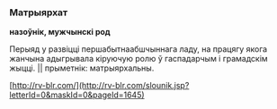 ### Матрыярхат
**назоўнік, мужчынскі род**

Перыяд у развіцці першабытнаабшчыннага ладу, на працягу якога жанчына адыгрывала кіруючую ролю ў гаспадарчым і грамадскім жыцці. || прыметнік: матрыярхальны.

<a rel="author">[http://rv-blr.com/](http://rv-blr.com/slounik.jsp?letterId=0&maskId=0&pageId=1645)</a>
